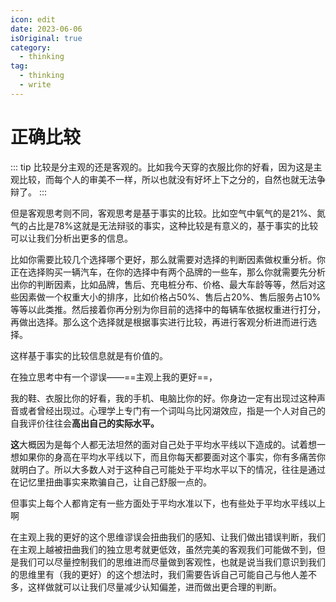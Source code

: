 ```yaml
---
icon: edit
date: 2023-06-06
isOriginal: true
category:
  - thinking
tag:
  - thinking
  - write
---
```


# 正确比较

::: tip
比较是分主观的还是客观的。比如我今天穿的衣服比你的好看，因为这是主观比较，而每个人的审美不一样，所以也就没有好坏上下之分的，自然也就无法争辩了。
:::

但是客观思考则不同，客观思考是基于事实的比较。比如空气中氧气的是21%、氮气的占比是78%这就是无法辩驳的事实，这种比较是有意义的，基于事实的比较可以让我们分析出更多的信息。

比如你需要比较几个选择哪个更好，那么就需要对选择的判断因素做权重分析。你正在选择购买一辆汽车，在你的选择中有两个品牌的一些车，那么你就需要先分析出你的判断因素，比如品牌，售后、充电桩分布、价格、最大车龄等等，然后对这些因素做一个权重大小的排序，比如价格占50%、售后占20%、售后服务占10%等等以此类推。然后接着你再分别为你目前的选择中的每辆车依据权重进行打分，再做出选择。那么这个选择就是根据事实进行比较，再进行客观分析进而进行选择。

这样基于事实的比较信息就是有价值的。

在独立思考中有一个谬误——==主观上我的更好==，

我的鞋、衣服比你的好看，我的手机、电脑比你的好。你身边一定有出现过这种声音或者曾经出现过。心理学上专门有一个词叫乌比冈湖效应，指是一个人对自己的自我评价往往会**高出自己的实际水平。**

**这**大概因为是每个人都无法坦然的面对自己处于平均水平线以下造成的。试着想一想如果你的身高在平均水平线以下，而且你每天都要面对这个事实，你有多痛苦你就明白了。所以大多数人对于这种自己可能处于平均水平以下的情况，往往是通过在记忆里扭曲事实来欺骗自己，让自己舒服一点的。

但事实上每个人都肯定有一些方面处于平均水准以下，也有些处于平均水平线以上啊

在主观上我的更好的这个思维谬误会扭曲我们的感知、让我们做出错误判断，我们在主观上越被扭曲我们的独立思考就更低效，虽然完美的客观我们可能做不到，但是我们可以尽量控制我们的思维进而尽量做到客观性，也就是说当我们意识到我们的思维里有（我的更好）的这个想法时，我们需要告诉自己可能自己与他人差不多，这样做就可以让我们尽量减少认知偏差，进而做出更合理的判断。